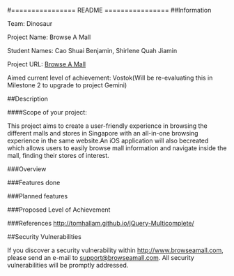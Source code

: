 #================  README ================
##Information

Team: Dinosaur

Project Name: Browse A Mall

Student Names: Cao Shuai Benjamin, Shirlene Quah Jiamin

Project URL: [Browse A Mall](http://wwww.browseamall.com )
					  
Aimed current level of achievement: Vostok(Will be re-evaluating this in Milestone 2 
 									to upgrade to project Gemini)


##Description

####Scope of your project: 

This project aims to create a user-friendly experience in browsing the different malls and stores in Singapore with an all-in-one browsing 
experience in the same website.An iOS application will also becreated which allows users to easily browse mall information and navigate
inside the mall, finding their stores of interest. 

###Overview

###Features done

###Planned features

###Proposed Level of Achievement

###References
http://tomhallam.github.io/jQuery-Multicomplete/


##Security Vulnerabilities

If you discover a security vulnerability within http://www.browseamall.com, 
please send an e-mail to support@browseamall.com. All security vulnerabilities
will be promptly addressed.

